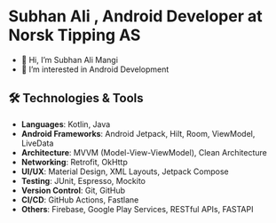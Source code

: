 # Subhan Ali , Android Developer at Norsk Tipping AS
- 👋 Hi, I’m Subhan Ali Mangi
- 👀 I’m interested in Android Development
  
## 🛠️ Technologies & Tools

- **Languages**: Kotlin, Java
- **Android Frameworks**: Android Jetpack, Hilt, Room, ViewModel, LiveData
- **Architecture**: MVVM (Model-View-ViewModel), Clean Architecture
- **Networking**: Retrofit, OkHttp
- **UI/UX**: Material Design, XML Layouts, Jetpack Compose
- **Testing**: JUnit, Espresso, Mockito
- **Version Control**: Git, GitHub
- **CI/CD**: GitHub Actions, Fastlane
- **Others**: Firebase, Google Play Services, RESTful APIs, FASTAPI

<!---
subhanalimangi/subhanalimangi is a ✨ special ✨ repository because its `README.md` (this file) appears on your GitHub profile.
You can click the Preview link to take a look at your changes.
--->

